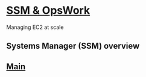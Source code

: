 # [SSM & OpsWork](../index.md)
Managing EC2 at scale

## Systems Manager (SSM) overview


## [Main](../index.md)